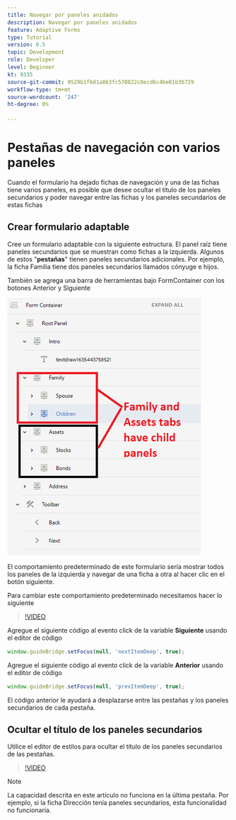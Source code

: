 ```yaml
---
title: Navegar por paneles anidados
description: Navegar por paneles anidados
feature: Adaptive Forms
type: Tutorial
version: 6.5
topic: Development
role: Developer
level: Beginner
kt: 9335
source-git-commit: 9529b1f6d1a863fc570822c8ecd6c4be01b36729
workflow-type: tm+mt
source-wordcount: '247'
ht-degree: 0%

---
```


# Pestañas de navegación con varios paneles

Cuando el formulario ha dejado fichas de navegación y una de las fichas tiene varios paneles, es posible que desee ocultar el título de los paneles secundarios y poder navegar entre las fichas y los paneles secundarios de estas fichas

## Crear formulario adaptable

Cree un formulario adaptable con la siguiente estructura. El panel raíz tiene paneles secundarios que se muestran como fichas a la izquierda. Algunos de estos &quot;**pestañas**&quot; tienen paneles secundarios adicionales. Por ejemplo, la ficha Familia tiene dos paneles secundarios llamados cónyuge e hijos.

También se agrega una barra de herramientas bajo FormContainer con los botones Anterior y Siguiente

![espaciado de la barra de herramientas](assets/multiple-panels.png)



El comportamiento predeterminado de este formulario sería mostrar todos los paneles de la izquierda y navegar de una ficha a otra al hacer clic en el botón siguiente.

Para cambiar este comportamiento predeterminado necesitamos hacer lo siguiente

>[!VIDEO](https://video.tv.adobe.com/v/338369?quality=9&learn=on)


Agregue el siguiente código al evento click de la variable **Siguiente** usando el editor de código

```javascript
window.guideBridge.setFocus(null, 'nextItemDeep', true);
```

Agregue el siguiente código al evento click de la variable **Anterior** usando el editor de código

```javascript
window.guideBridge.setFocus(null, 'prevItemDeep', true);
```

El código anterior le ayudará a desplazarse entre las pestañas y los paneles secundarios de cada pestaña.

## Ocultar el título de los paneles secundarios

Utilice el editor de estilos para ocultar el título de los paneles secundarios de las pestañas.

>[!VIDEO](https://video.tv.adobe.com/v/338370?quality=9&learn=on)

>[!NOTE]
>
>La capacidad descrita en este artículo no funciona en la última pestaña. Por ejemplo, si la ficha Dirección tenía paneles secundarios, esta funcionalidad no funcionaría.
